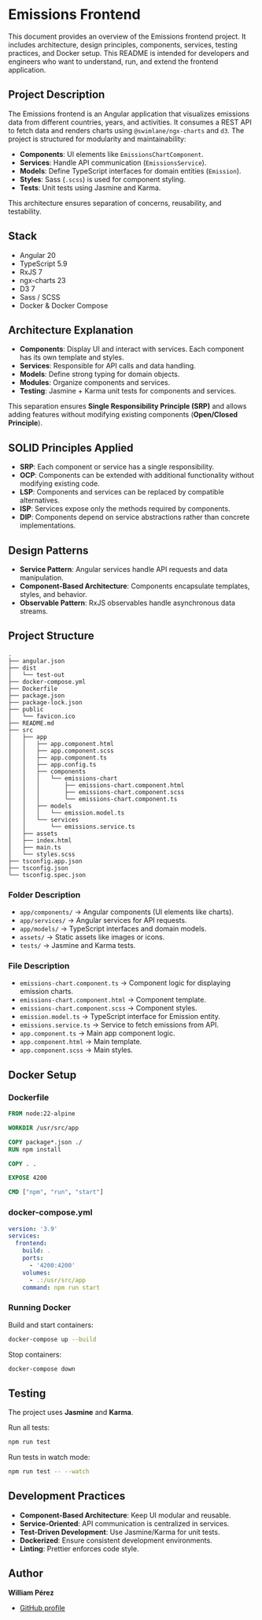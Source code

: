 # Emissions Frontend

This document provides an overview of the Emissions frontend project. It includes architecture, design principles, components, services, testing practices, and Docker setup. This README is intended for developers and engineers who want to understand, run, and extend the frontend application.

## Project Description

The Emissions frontend is an Angular application that visualizes emissions data from different countries, years, and activities. It consumes a REST API to fetch data and renders charts using `@swimlane/ngx-charts` and `d3`. The project is structured for modularity and maintainability:

- **Components**: UI elements like `EmissionsChartComponent`.
- **Services**: Handle API communication (`EmissionsService`).
- **Models**: Define TypeScript interfaces for domain entities (`Emission`).
- **Styles**: Sass (`.scss`) is used for component styling.
- **Tests**: Unit tests using Jasmine and Karma.

This architecture ensures separation of concerns, reusability, and testability.

## Stack

- Angular 20
- TypeScript 5.9
- RxJS 7
- ngx-charts 23
- D3 7
- Sass / SCSS
- Docker & Docker Compose

## Architecture Explanation

- **Components**: Display UI and interact with services. Each component has its own template and styles.
- **Services**: Responsible for API calls and data handling.
- **Models**: Define strong typing for domain objects.
- **Modules**: Organize components and services.
- **Testing**: Jasmine + Karma unit tests for components and services.

This separation ensures **Single Responsibility Principle (SRP)** and allows adding features without modifying existing components (**Open/Closed Principle**).

## SOLID Principles Applied

- **SRP**: Each component or service has a single responsibility.
- **OCP**: Components can be extended with additional functionality without modifying existing code.
- **LSP**: Components and services can be replaced by compatible alternatives.
- **ISP**: Services expose only the methods required by components.
- **DIP**: Components depend on service abstractions rather than concrete implementations.

## Design Patterns

- **Service Pattern**: Angular services handle API requests and data manipulation.
- **Component-Based Architecture**: Components encapsulate templates, styles, and behavior.
- **Observable Pattern**: RxJS observables handle asynchronous data streams.

## Project Structure

```tree
.
├── angular.json
├── dist
│   └── test-out
├── docker-compose.yml
├── Dockerfile
├── package.json
├── package-lock.json
├── public
│   └── favicon.ico
├── README.md
├── src
│   ├── app
│   │   ├── app.component.html
│   │   ├── app.component.scss
│   │   ├── app.component.ts
│   │   ├── app.config.ts
│   │   ├── components
│   │   │   └── emissions-chart
│   │   │       ├── emissions-chart.component.html
│   │   │       ├── emissions-chart.component.scss
│   │   │       └── emissions-chart.component.ts
│   │   ├── models
│   │   │   └── emission.model.ts
│   │   └── services
│   │       └── emissions.service.ts
│   ├── assets
│   ├── index.html
│   ├── main.ts
│   └── styles.scss
├── tsconfig.app.json
├── tsconfig.json
└── tsconfig.spec.json
```

### Folder Description

- `app/components/` -> Angular components (UI elements like charts).
- `app/services/` -> Angular services for API requests.
- `app/models/` -> TypeScript interfaces and domain models.
- `assets/` -> Static assets like images or icons.
- `tests/` -> Jasmine and Karma tests.

### File Description

- `emissions-chart.component.ts` -> Component logic for displaying emission charts.
- `emissions-chart.component.html` -> Component template.
- `emissions-chart.component.scss` -> Component styles.
- `emission.model.ts` -> TypeScript interface for Emission entity.
- `emissions.service.ts` -> Service to fetch emissions from API.
- `app.component.ts` -> Main app component logic.
- `app.component.html` -> Main template.
- `app.component.scss` -> Main styles.

## Docker Setup

### Dockerfile

```dockerfile
FROM node:22-alpine

WORKDIR /usr/src/app

COPY package*.json ./
RUN npm install

COPY . .

EXPOSE 4200

CMD ["npm", "run", "start"]
```

### docker-compose.yml

```yaml
version: '3.9'
services:
  frontend:
    build: .
    ports:
      - '4200:4200'
    volumes:
      - .:/usr/src/app
    command: npm run start
```

### Running Docker

Build and start containers:

```bash
docker-compose up --build
```

Stop containers:

```bash
docker-compose down
```

## Testing

The project uses **Jasmine** and **Karma**.

Run all tests:

```bash
npm run test
```

Run tests in watch mode:

```bash
npm run test -- --watch
```

## Development Practices

- **Component-Based Architecture**: Keep UI modular and reusable.
- **Service-Oriented**: API communication is centralized in services.
- **Test-Driven Development**: Use Jasmine/Karma for unit tests.
- **Dockerized**: Ensure consistent development environments.
- **Linting**: Prettier enforces code style.

## Author

**William Pérez**

- [GitHub profile](https://github.com/WilliamPerezBeltran)
